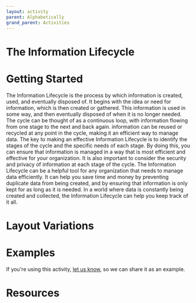 ```yaml
---
layout: activity
parent: Alphabetically
grand_parent: Activities
---
```


# The Information Lifecycle

# Getting Started

The Information Lifecycle is the process by which information is created, used, and eventually disposed of. It begins with the idea or need for information, which is then created or gathered. This information is used in some way, and then eventually disposed of when it is no longer needed. The cycle can be thought of as a continuous loop, with information flowing from one stage to the next and back again. information can be reused or recycled at any point in the cycle, making it an efficient way to manage data. The key to making an effective Information Lifecycle is to identify the stages of the cycle and the specific needs of each stage. By doing this, you can ensure that information is managed in a way that is most efficient and effective for your organization. It is also important to consider the security and privacy of information at each stage of the cycle. The Information Lifecycle can be a helpful tool for any organization that needs to manage data efficiently. It can help you save time and money by preventing duplicate data from being created, and by ensuring that information is only kept for as long as it is needed. In a world where data is constantly being created and collected, the Information Lifecycle can help you keep track of it all.

# Layout Variations
# Examples
If you're using this activity, [let us know](https://github.com/Standards-and-Practices/structured-rapid-development/issues/new?assignees=&labels=documentation&template=example-submission.md&title=Example+of+%5Byour+pattern+here%5D), so we can share it as an example.
# Resources